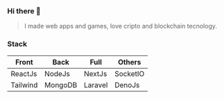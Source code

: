 
### Hi there 👋
> I made web apps and games, love cripto and blockchain tecnology.
### Stack
|  Front    | Back     | Full    | Others   |
| --------- | -------- | ------- | -------- |
|  ReactJs  | NodeJs   | NextJs  | SocketIO |
|  Tailwind | MongoDB  | Laravel | DenoJs   |

